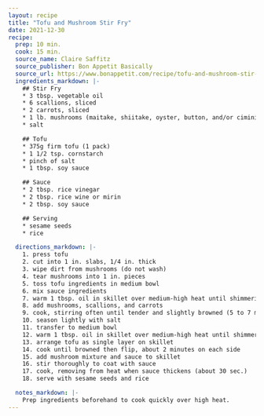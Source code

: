 ```yaml
---
layout: recipe
title: "Tofu and Mushroom Stir Fry"
date: 2021-12-30
recipe:
  prep: 10 min.
  cook: 15 min.
  source_name: Claire Saffitz
  source_publisher: Bon Appetit Basically
  source_url: https://www.bonappetit.com/recipe/tofu-and-mushroom-stir-fry
  ingredients_markdown: |-
    ## Stir Fry
    * 3 tbsp. vegetable oil
    * 6 scallions, sliced
    * 2 carrots, sliced
    * 1 lb. mushrooms (maitake, shiitake, oyster, button, and/or cimini)
    * salt

    ## Tofu
    * 375g firm tofu (1 pack)
    * 1 1/2 tsp. cornstarch
    * pinch of salt
    * 1 tbsp. soy sauce

    ## Sauce
    * 2 tbsp. rice vinegar
    * 2 tbsp. rice wine or mirin
    * 2 tbsp. soy sauce

    ## Serving
    * sesame seeds
    * rice

  directions_markdown: |-
    1. press tofu
    2. cut into 1 in. slabs, 1/4 in. thick
    3. wipe dirt from mushrooms (do not wash)
    4. tear mushrooms into 1 in. pieces
    5. toss tofu ingredients in medium bowl
    6. mix sauce ingredients
    7. warm 1 tbsp. oil in skillet over medium-high heat until shimmering
    8. add mushrooms, scallions, and carrots
    9. cook, stirring often until tender and slightly browned (5 to 7 minutes)
    10. season lightly with salt
    11. transfer to medium bowl
    12. warm 1 tbsp. oil in skillet over medium-high heat until shimmering
    13. arrange tofu as single layer on skillet
    14. cook until browned then flip, about 2 minutes on each side
    15. add mushroom mixture and sauce to skillet
    16. stir thoroughly to coat with sauce
    17. cook, removing from heat when sauce thickens (about 30 sec.)
    18. serve with sesame seeds and rice

  notes_markdown: |-
    Prep ingredients beforehand to cook quickly over high heat.
---
```

